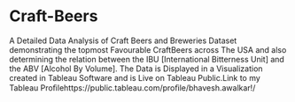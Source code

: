 # Craft-Beers
A Detailed Data Analysis of Craft Beers and Breweries Dataset demonstrating the topmost Favourable CraftBeers across The USA and also determining the relation between the IBU [International Bitterness Unit] and the ABV [Alcohol By Volume]. The Data is Displayed in a Visualization created in Tableau Software and is Live on Tableau Public.Link to my Tableau Proﬁlehttps://public.tableau.com/proﬁle/bhavesh.awalkar!/
